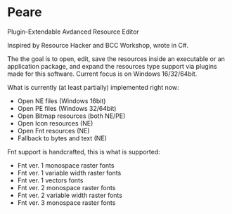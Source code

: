 # Peare

Plugin-Extendable Avdanced Resource Editor

Inspired by Resource Hacker and BCC Workshop, wrote in C#.

The the goal is to open, edit, save the resources inside an executable or an application package, and expand the resources type support via plugins made for this software. 
Current focus is on Windows 16/32/64bit.

What is currently (at least partially) implemented right now:
- Open NE files (Windows 16bit)
- Open PE files (Windows 32/64bit)
- Open Bitmap resources (both NE/PE)
- Open Icon resources (NE)
- Open Fnt resources (NE)
- Fallback to bytes and text (NE)

Fnt support is handcrafted, this is what is supported:
- Fnt ver. 1 monospace raster fonts
- Fnt ver. 1 variable width raster fonts
- Fnt ver. 1 vectors fonts
- Fnt ver. 2 monospace raster fonts
- Fnt ver. 2 variable width raster fonts
- Fnt ver. 3 monospace raster fonts
